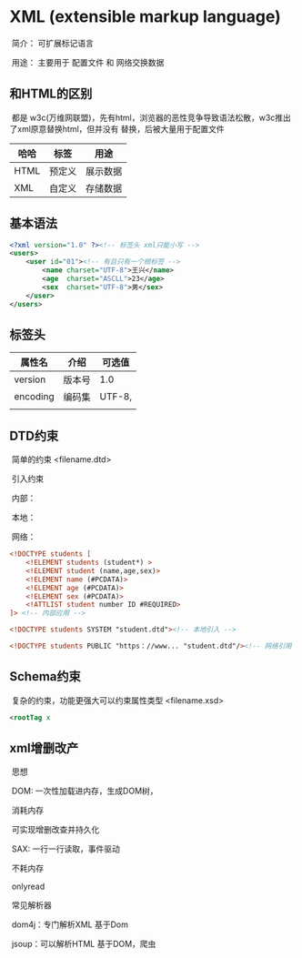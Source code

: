 # XML (extensible markup language)

​		简介： 可扩展标记语言

​		用途： 主要用于 配置文件 和 网络交换数据



## 和HTML的区别

​	都是 w3c(万维网联盟)，先有html，浏览器的恶性竞争导致语法松散，w3c推出了xml原意替换html，但并没有	替换，后被大量用于配置文件

| 哈哈 | 标签   | 用途     |
| ---- | ------ | -------- |
| HTML | 预定义 | 展示数据 |
| XML  | 自定义 | 存储数据 |



## 基本语法

```xml
<?xml version="1.0" ?><!-- 标签头 xml只能小写 -->
<users>
	<user id="01"><!-- 有且只有一个根标签 -->
        <name charset="UTF-8">王兴</name>
        <age  charset="ASCLL">23</age>
        <sex  charset="UTF-8">男</sex>
    </user>
</users>
```



## 标签头

| 属性名   | 介绍   | 可选值 |
| -------- | ------ | ------ |
| version  | 版本号 | 1.0    |
| encoding | 编码集 | UTF-8, |
|          |        |        |



## DTD约束

​		简单的约束    <filename.dtd>

​		引入约束

​			内部：<!DOCTYPE 根标签 [约束写在这里]>

​			本地：<!DOCTYPE 根标签 SYSTEM "文件路径">

​			网络：<!DOCTYPE 根标签 PUBLIC "dtd文件名" "文件路径">



```xml
<!DOCTYPE students [
	<!ELEMENT students (student*) >
    <!ELEMENT student (name,age,sex)>
    <!ELEMENT name (#PCDATA)>
    <!ELEMENT age (#PCDATA)>
    <!ELEMENT sex (#PCDATA)>
    <!ATTLIST student number ID #REQUIRED>
]> <!-- 内部应用 -->

<!DOCTYPE students SYSTEM "student.dtd"><!-- 本地引入 -->

<!DOCTYPE students PUBLIC "https：//www... "student.dtd"/><!-- 网络引用 -->
```



## Schema约束

​		复杂的约束，功能更强大可以约束属性类型 <filename.xsd>

```xml
<rootTag x
```



## xml增删改产

​	思想

​		DOM:	一次性加载进内存，生成DOM树，

​				消耗内存

​				可实现增删改查并持久化				

​		SAX:	 一行一行读取，事件驱动

​				不耗内存

​				onlyread

​	常见解析器

​		dom4j：专门解析XML 基于Dom

​		jsoup：可以解析HTML 基于DOM，爬虫

​		